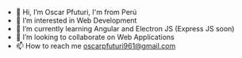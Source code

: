 - 👋 Hi, I’m Oscar Pfuturi, I'm from Perú
- 👀 I’m interested in Web Development
- 🌱 I’m currently learning Angular and Electron JS (Express JS soon)
- 💞️ I’m looking to collaborate on Web Applications
- 📫 How to reach me oscarpfuturi961@gmail.com

<!---
Oscar-PfH/Oscar-PfH is a ✨ special ✨ repository because its `README.md` (this file) appears on your GitHub profile.
You can click the Preview link to take a look at your changes.
--->
